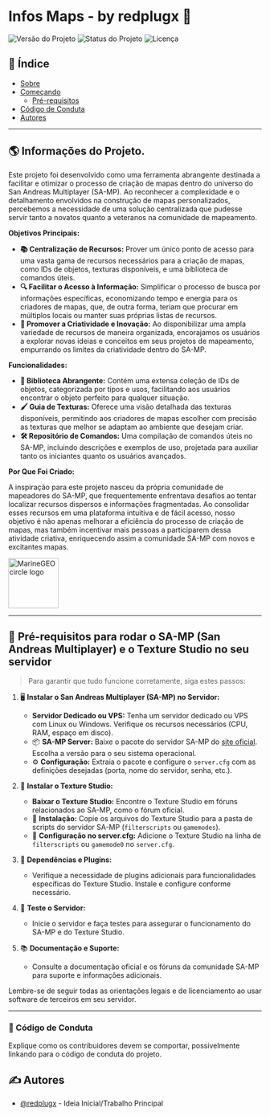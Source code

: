 # Infos Maps - by redplugx 🔌

![Versão do Projeto](https://img.shields.io/badge/version-1.0.0-blue.svg?cacheSeconds=2592000)
![Status do Projeto](https://img.shields.io/badge/status-active-success.svg)
![Licença](https://img.shields.io/badge/license-MIT-blue.svg)

## 📝 Índice

- [Sobre](#-informações-do-projeto)
- [Começando](#começando)
  - [Pré-requisitos](#-informações-do-projeto)
- [Código de Conduta](#-código-de-conduta)
- [Autores](#%EF%B8%8F-autores)
---
## 🌎 Informações do Projeto.

Este projeto foi desenvolvido como uma ferramenta abrangente destinada a facilitar e otimizar o processo de criação de mapas dentro do universo do San Andreas Multiplayer (SA-MP). Ao reconhecer a complexidade e o detalhamento envolvidos na construção de mapas personalizados, percebemos a necessidade de uma solução centralizada que pudesse servir tanto a novatos quanto a veteranos na comunidade de mapeamento.

**Objetivos Principais:**

- **📚 Centralização de Recursos:** Prover um único ponto de acesso para uma vasta gama de recursos necessários para a criação de mapas, como IDs de objetos, texturas disponíveis, e uma biblioteca de comandos úteis.
- **🔍 Facilitar o Acesso à Informação:** Simplificar o processo de busca por informações específicas, economizando tempo e energia para os criadores de mapas, que, de outra forma, teriam que procurar em múltiplos locais ou manter suas próprias listas de recursos.
- **🎨 Promover a Criatividade e Inovação:** Ao disponibilizar uma ampla variedade de recursos de maneira organizada, encorajamos os usuários a explorar novas ideias e conceitos em seus projetos de mapeamento, empurrando os limites da criatividade dentro do SA-MP.

**Funcionalidades:**

- **📖 Biblioteca Abrangente:** Contém uma extensa coleção de IDs de objetos, categorizada por tipos e usos, facilitando aos usuários encontrar o objeto perfeito para qualquer situação.
- **🖌️ Guia de Texturas:** Oferece uma visão detalhada das texturas disponíveis, permitindo aos criadores de mapas escolher com precisão as texturas que melhor se adaptam ao ambiente que desejam criar.
- **🛠️ Repositório de Comandos:** Uma compilação de comandos úteis no SA-MP, incluindo descrições e exemplos de uso, projetada para auxiliar tanto os iniciantes quanto os usuários avançados.

**Por Que Foi Criado:**

A inspiração para este projeto nasceu da própria comunidade de mapeadores do SA-MP, que frequentemente enfrentava desafios ao tentar localizar recursos dispersos e informações fragmentadas. Ao consolidar esses recursos em uma plataforma intuitiva e de fácil acesso, nosso objetivo é não apenas melhorar a eficiência do processo de criação de mapas, mas também incentivar mais pessoas a participarem dessa atividade criativa, enriquecendo assim a comunidade SA-MP com novos e excitantes mapas.

<img src="https://static9.tgcnt.ru/posts/_0/ee/ee108ea0ba0e8e02a03899a621caf640.jpg" alt="MarineGEO circle logo" style="height: 100px; width:100px;"/>

---
## 🚀 Pré-requisitos para rodar o SA-MP (San Andreas Multiplayer) e o Texture Studio no seu servidor

>Para garantir que tudo funcione corretamente, siga estes passos:

1. 🖥️ **Instalar o San Andreas Multiplayer (SA-MP) no Servidor:**
   - **Servidor Dedicado ou VPS:** Tenha um servidor dedicado ou VPS com Linux ou Windows. Verifique os recursos necessários (CPU, RAM, espaço em disco).
   - 📦 **SA-MP Server:** Baixe o pacote do servidor SA-MP do [site oficial](http://www.sa-mp.com/download.php). Escolha a versão para o seu sistema operacional.
   - ⚙️ **Configuração:** Extraia o pacote e configure o `server.cfg` com as definições desejadas (porta, nome do servidor, senha, etc.).

2. 🎨 **Instalar o Texture Studio:**
   - **Baixar o Texture Studio:** Encontre o Texture Studio em fóruns relacionados ao SA-MP, como o fórum oficial.
   - 📂 **Instalação:** Copie os arquivos do Texture Studio para a pasta de scripts do servidor SA-MP (`filterscripts` ou `gamemodes`).
   - 🔧 **Configuração no server.cfg:** Adicione o Texture Studio na linha de `filterscripts` ou `gamemode0` no `server.cfg`.

3. 🔌 **Dependências e Plugins:**
   - Verifique a necessidade de plugins adicionais para funcionalidades específicas do Texture Studio. Instale e configure conforme necessário.

4. 🧪 **Teste o Servidor:**
   - Inicie o servidor e faça testes para assegurar o funcionamento do SA-MP e do Texture Studio.

5. 📚 **Documentação e Suporte:**
   - Consulte a documentação oficial e os fóruns da comunidade SA-MP para suporte e informações adicionais.

Lembre-se de seguir todas as orientações legais e de licenciamento ao usar software de terceiros em seu servidor.

---


### 📖 Código de Conduta

Explique como os contribuidores devem se comportar, possivelmente linkando para o código de conduta do projeto.


## ✍️ Autores

- [@redplugx](https://github.com/redplugx) - Ideia Inicial/Trabalho Principal


